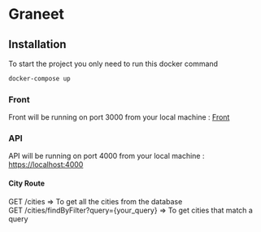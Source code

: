 # Graneet

## Installation

To start the project you only need to run this docker command

```bash
docker-compose up
```

### Front

Front will be running on port 3000 from your local machine : [Front](https://localhost:3000)

### API

API will be running on port 4000 from your local machine : [https://localhost:4000](https://localhost:4000)

#### City Route

GET /cities => To get all the cities from the database  
GET /cities/findByFilter?query={your_query} => To get cities that match a query 
